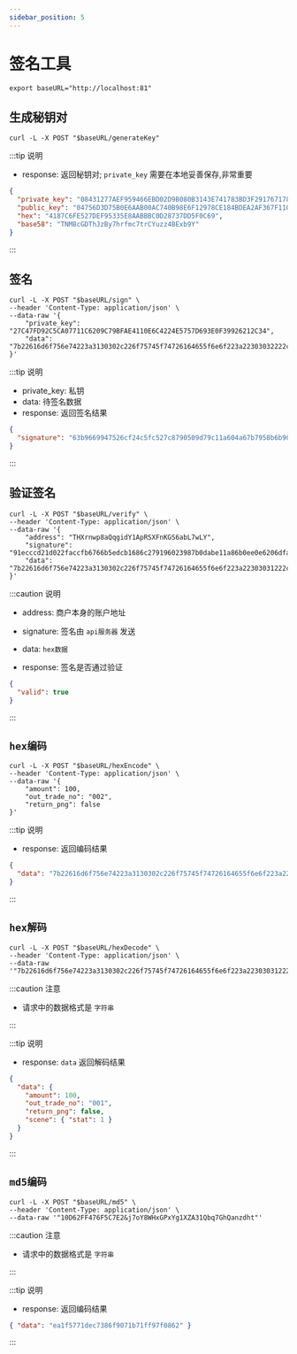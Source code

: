 ```yaml
---
sidebar_position: 5
---
```


# 签名工具

```shell
export baseURL="http://localhost:81"
```

## 生成秘钥对

```shell
curl -L -X POST "$baseURL/generateKey"
```

:::tip 说明

- response: 返回秘钥对; `private_key` 需要在本地妥善保存,非常重要

```json
{
  "private_key": "08431277AEF959466EBD02D9B080B3143E741783BD3F2917671783E2C187A2B5",
  "public_key": "04756D3D75B0E6AAB00AC740B98E6F12978CE184BDEA2AF367F110A43C59D758B7817A633BCFF64D4169972EA8A7D00B443A276B127F069C75F4FF988EA806363A",
  "hex": "4187C6FE527DEF95335E8AABBBC0D28737DD5F0C69",
  "base58": "TNM8cGDThJzBy7hrfmc7trCYuzz4BExb9Y"
}
```

:::

## 签名

```shell
curl -L -X POST "$baseURL/sign" \
--header 'Content-Type: application/json' \
--data-raw '{
    "private_key": "27C47FD92C5CA07711C6209C79BFAE4110E6C4224E5757D693E0F39926212C34",
    "data": "7b22616d6f756e74223a3130302c226f75745f74726164655f6e6f223a22303032222c2272657475726e5f706e67223a66616c73657d"
}'
```

:::tip 说明

- private_key: 私钥
- data: 待签名数据
- response: 返回签名结果

```json
{
  "signature": "63b9669947526cf24c5fc527c8790509d79c11a604a67b7958b6b90914a6ba2c485b3ddf89fe2688c87f1a4c0fdd443428b3ad14304e843f830d86456c08164c00"
}
```

:::

## 验证签名

```shell
curl -L -X POST "$baseURL/verify" \
--header 'Content-Type: application/json' \
--data-raw '{
    "address": "THXrnwp8aQqgidY1ApRSXFnKGS6abL7wLY",
    "signature": "91ecccd21d022faccfb6766b5edcb1686c279196023987b0dabe11a86b0ee0e6206dfa09950714769e1330ed1f810b43ec8508b0c2b562d76e473cc9e956e9c300",
    "data": "7b22616d6f756e74223a3130302c226f75745f74726164655f6e6f223a22303031222c2272657475726e5f706e67223a66616c73652c227363656e65223a7b2273746174223a317d7d"
}'
```

:::caution 说明

- address: 商户本身的账户地址
- signature: 签名由 `api服务器` 发送
- data: `hex数据`

- response: 签名是否通过验证

```json
{
  "valid": true
}
```

:::

## `hex编码`

```shell
curl -L -X POST "$baseURL/hexEncode" \
--header 'Content-Type: application/json' \
--data-raw '{
    "amount": 100,
    "out_trade_no": "002",
    "return_png": false
}'
```

:::tip 说明

- response: 返回编码结果

```json
{
  "data": "7b22616d6f756e74223a3130302c226f75745f74726164655f6e6f223a22303032222c2272657475726e5f706e67223a66616c73657d"
}
```

:::

## `hex解码`

```shell
curl -L -X POST "$baseURL/hexDecode" \
--header 'Content-Type: application/json' \
--data-raw '"7b22616d6f756e74223a3130302c226f75745f74726164655f6e6f223a22303031222c2272657475726e5f706e67223a66616c73652c227363656e65223a7b2273746174223a317d7d"'
```

:::caution 注意

- 请求中的数据格式是 `字符串`

:::

:::tip 说明

- response: `data` 返回解码结果

```json
{
  "data": {
    "amount": 100,
    "out_trade_no": "001",
    "return_png": false,
    "scene": { "stat": 1 }
  }
}
```

:::

## `md5编码`

```shell
curl -L -X POST "$baseURL/md5" \
--header 'Content-Type: application/json' \
--data-raw '"10D62FF476F5C7E2&j7oY8WHxGPxYg1XZA31Qbq7GhQanzdht"'
```

:::caution 注意

- 请求中的数据格式是 `字符串`

:::

:::tip 说明

- response: 返回编码结果

```json
{ "data": "ea1f5771dec7386f9071b71ff97f0862" }
```

:::
